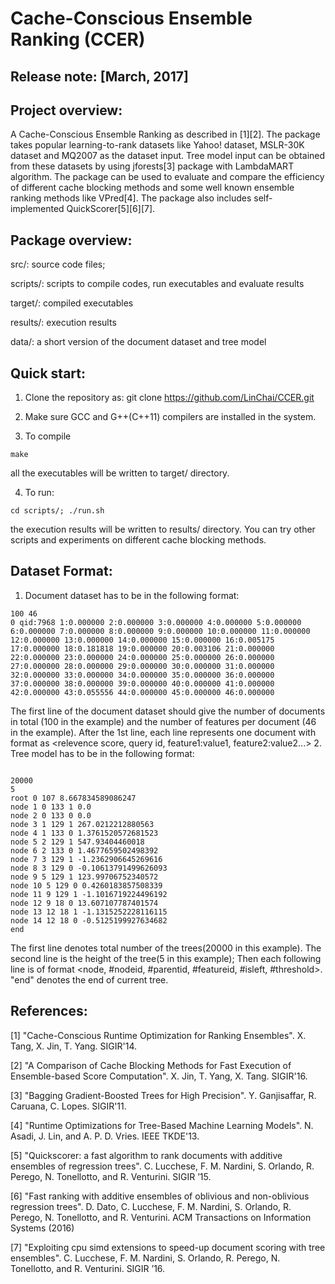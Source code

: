 Cache-Conscious Ensemble Ranking (CCER)
=======================================
Release note: [March, 2017]
-----------------

Project overview:
-----------------
A Cache-Conscious Ensemble Ranking as described in [1][2].  The package takes popular learning-to-rank datasets like Yahoo! dataset, MSLR-30K dataset and MQ2007 as the dataset input. Tree model input can be obtained from these datasets by using jforests[3] package with LambdaMART algorithm. The package can be used to evaluate and compare the efficiency of different cache blocking methods and some well known ensemble ranking methods like VPred[4]. The package also includes self-implemented QuickScorer[5][6][7].

Package overview:
-----------------
src/: source code files;

scripts/: scripts to compile codes, run executables and evaluate results

target/: compiled executables

results/: execution results

data/: a short version of the document dataset and tree model

Quick start:
-----------------
1) Clone the repository as: git clone https://github.com/LinChai/CCER.git

2) Make sure GCC and G++(C++11) compilers are installed in the system.

3) To compile
<pre><code>make</code></pre>
all the executables will be written to target/ directory.

4) To run:
<pre><code>cd scripts/; ./run.sh</code></pre>
the execution results will be written to results/ directory.
You can try other scripts and experiments on different cache blocking methods.

Dataset Format:
------------
1. Document dataset has to be in the following format:
<pre><code>100 46
0 qid:7968 1:0.000000 2:0.000000 3:0.000000 4:0.000000 5:0.000000 6:0.000000 7:0.000000 8:0.000000 9:0.000000 10:0.000000 11:0.000000 12:0.000000 13:0.000000 14:0.000000 15:0.000000 16:0.005175 17:0.000000 18:0.181818 19:0.000000 20:0.003106 21:0.000000 22:0.000000 23:0.000000 24:0.000000 25:0.000000 26:0.000000 27:0.000000 28:0.000000 29:0.000000 30:0.000000 31:0.000000 32:0.000000 33:0.000000 34:0.000000 35:0.000000 36:0.000000 37:0.000000 38:0.000000 39:0.000000 40:0.000000 41:0.000000 42:0.000000 43:0.055556 44:0.000000 45:0.000000 46:0.000000</code></pre>
The first line of the document dataset should give the number of documents in total (100 in the example) and the number of features per document (46 in the example). After the 1st line, each line represents one document with format as \<relevence score, query id, feature1:value1, feature2:value2...>
2. Tree model has to be in the following format:
<pre><code>
20000
5
root 0 107 8.667834589086247
node 1 0 133 1 0.0
node 2 0 133 0 0.0
node 3 1 129 1 267.0212212880563
node 4 1 133 0 1.3761520572681523
node 5 2 129 1 547.93404460018
node 6 2 133 0 1.4677659502498392
node 7 3 129 1 -1.2362906645269616
node 8 3 129 0 -0.10613791499626093
node 9 5 129 1 123.99706752340572
node 10 5 129 0 0.4260183857508339
node 11 9 129 1 -1.1016719224496192
node 12 9 18 0 13.607107787401574
node 13 12 18 1 -1.1315252228116115
node 14 12 18 0 -0.5125199927634682
end
</code></pre>
The first line denotes total number of the trees(20000 in this example). The second line is the height of the tree(5 in this example); Then each following line is of format \<node, #nodeid, #parentid, #featureid, #isleft, #threshold>. "end" denotes the end of current tree.

References:
-----------

[1] "Cache-Conscious Runtime Optimization for Ranking Ensembles". X. Tang, X. Jin, T. Yang. SIGIR'14.

[2] "A Comparison of Cache Blocking Methods for Fast Execution of Ensemble-based Score Computation". X. Jin, T. Yang, X. Tang. SIGIR'16.

[3] "Bagging Gradient-Boosted Trees for High Precision". Y. Ganjisaffar, R. Caruana, C. Lopes. SIGIR'11.

[4] "Runtime Optimizations for Tree-Based Machine Learning Models". N. Asadi, J. Lin, and A. P. D. Vries. IEEE TKDE'13.

[5] "Quickscorer: a fast algorithm to rank documents with additive ensembles of regression trees". C. Lucchese, F. M. Nardini, S. Orlando,  R. Perego, N. Tonellotto, and R. Venturini. SIGIR ’15.

[6] "Fast ranking with additive ensembles of oblivious and non-oblivious regression trees". D. Dato, C. Lucchese, F. M. Nardini, S. Orlando, R. Perego, N. Tonellotto, and R. Venturini. ACM Transactions on Information Systems (2016)

[7] "Exploiting cpu simd extensions to speed-up document scoring with tree ensembles".  C. Lucchese, F. M. Nardini, S. Orlando, R. Perego, N. Tonellotto, and R. Venturini. SIGIR ’16.
